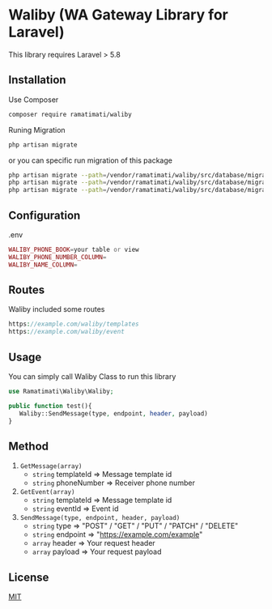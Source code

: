 # Waliby (WA Gateway Library for Laravel)

This library requires Laravel > 5.8

## Installation

Use Composer

```bash
composer require ramatimati/waliby
```

Runing Migration
```bash 
php artisan migrate
```
or you can specific run migration of this package
``` bash
php artisan migrate --path=/vendor/ramatimati/waliby/src/database/migrations/2024_08_17_105403_create_message_templates_table.php
php artisan migrate --path=/vendor/ramatimati/waliby/src/database/migrations/2024_08_17_105510_create_message_histories_table.php
php artisan migrate --path=/vendor/ramatimati/waliby/src/database/migrations/2024_08_17_105515_create_events_table.php
```

## Configuration
.env
```php
WALIBY_PHONE_BOOK=your table or view
WALIBY_PHONE_NUMBER_COLUMN=
WALIBY_NAME_COLUMN=
```

## Routes

Waliby included some routes

```php
https://example.com/waliby/templates
https://example.com/waliby/event

```

## Usage

You can simply call Waliby Class to run this library

```php
use Ramatimati\Waliby\Waliby;

public function test(){
   Waliby::SendMessage(type, endpoint, header, payload)
}
```

## Method
1. `GetMessage(array)`
   - `string` templateId => Message template id
   - `string` phoneNumber => Receiver phone number
2. `GetEvent(array)`
   - `string` templateId => Message template id
   - `string` eventId => Event id
3. `SendMessage(type, endpoint, header, payload)` 
   - `string` type => "POST" / "GET" / "PUT" / "PATCH" / "DELETE"
   - `string` endpoint => "https://example.com/example"
   - `array` header => Your request header
   - `array` payload => Your request payload 



## License

[MIT](license)

